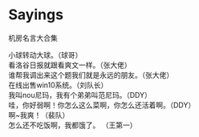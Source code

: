 # Sayings
机房名言大合集  

小球转动大球。（球哥）  
看洛谷日报就跟看爽文一样。（张大佬）  
谁帮我调出来这个题我们就是永远的朋友。（张大佬）  
在线出售win10系统。（刘队长）  
我叫nou尼玛，我有个弟弟叫范尼玛。（DDY）   
哇，你好弱啊！你怎么这么菜啊，你怎么还活着啊。（DDY）  
啊~我爽！（裴队）  
怎么还不吃饭啊，我都饿了。 （王第一）
